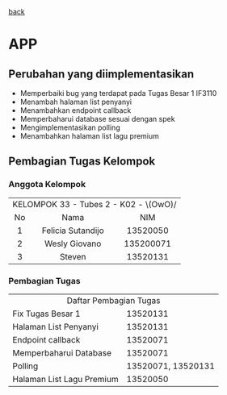 [back](README.md)

# APP

## Perubahan yang diimplementasikan
- Memperbaiki bug yang terdapat pada Tugas Besar 1 IF3110
- Menambah halaman list penyanyi
- Menambahkan endpoint callback
- Memperbaharui database sesuai dengan spek
- Mengimplementasikan polling
- Menambahkan halaman list lagu premium

## Pembagian Tugas Kelompok
### Anggota Kelompok
<table>

<tr>
<td colspan = 3 align = "center">KELOMPOK 33 - Tubes 2 - K02 - \(OwO)/</td>
</tr>
<tr><td align="center">No</td><td align="center">Nama</td><td align="center">NIM</td></tr>
<tr><td align="center">1</td><td align="center">Felicia Sutandijo</td><td align="center">13520050</td></tr>
<tr><td align="center">2</td><td align="center">Wesly Giovano</td><td align="center">135200071</td></tr>
<tr><td align="center">3</td><td align="center">Steven</td><td align="center">13520131</td></tr>

</table>

### Pembagian Tugas

<table>
<tr>
    <td colspan=2 align="center">
    Daftar Pembagian Tugas
    </td>
</tr>
<tr>
    <td>Fix Tugas Besar 1</td>
    <td>13520131</td>
</tr>
<tr>
    <td>Halaman List Penyanyi</td>
    <td>13520131</td>
</tr>
<tr>
    <td>Endpoint callback</td>
    <td>13520071</td>
</tr>
<tr>
    <td>Memperbaharui Database</td>
    <td>13520071</td>
</tr>
<tr>
    <td>Polling</td>
    <td>13520071, 13520131</td>
</tr>
<tr>
    <td>Halaman List Lagu Premium</td>
    <td>13520050</td>
</tr>
</table>